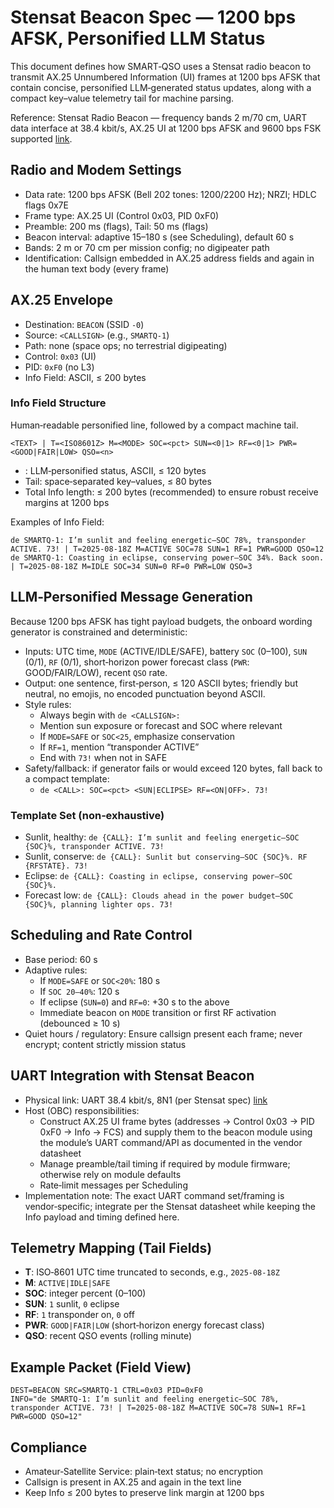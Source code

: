 # Stensat Beacon Spec — 1200 bps AFSK, Personified LLM Status

This document defines how SMART‑QSO uses a Stensat radio beacon to transmit AX.25 Unnumbered Information (UI) frames at 1200 bps AFSK that contain concise, personified LLM‑generated status updates, along with a compact key–value telemetry tail for machine parsing.

Reference: Stensat Radio Beacon — frequency bands 2 m/70 cm, UART data interface at 38.4 kbit/s, AX.25 UI at 1200 bps AFSK and 9600 bps FSK supported [link](http://www.stensat.org/products/product1.html).

## Radio and Modem Settings
- Data rate: 1200 bps AFSK (Bell 202 tones: 1200/2200 Hz); NRZI; HDLC flags 0x7E
- Frame type: AX.25 UI (Control 0x03, PID 0xF0)
- Preamble: 200 ms (flags), Tail: 50 ms (flags)
- Beacon interval: adaptive 15–180 s (see Scheduling), default 60 s
- Bands: 2 m or 70 cm per mission config; no digipeater path
- Identification: Callsign embedded in AX.25 address fields and again in the human text body (every frame)

## AX.25 Envelope
- Destination: `BEACON` (SSID `-0`)
- Source: `<CALLSIGN>` (e.g., `SMARTQ-1`)
- Path: none (space ops; no terrestrial digipeating)
- Control: `0x03` (UI)
- PID: `0xF0` (no L3)
- Info Field: ASCII, ≤ 200 bytes

### Info Field Structure
Human‑readable personified line, followed by a compact machine tail.

```
<TEXT> | T=<ISO8601Z> M=<MODE> SOC=<pct> SUN=<0|1> RF=<0|1> PWR=<GOOD|FAIR|LOW> QSO=<n>
```

- <TEXT>: LLM‑personified status, ASCII, ≤ 120 bytes
- Tail: space‑separated key–values, ≤ 80 bytes
- Total Info length: ≤ 200 bytes (recommended) to ensure robust receive margins at 1200 bps

Examples of Info Field:
```
de SMARTQ-1: I’m sunlit and feeling energetic—SOC 78%, transponder ACTIVE. 73! | T=2025-08-18Z M=ACTIVE SOC=78 SUN=1 RF=1 PWR=GOOD QSO=12
de SMARTQ-1: Coasting in eclipse, conserving power—SOC 34%. Back soon. | T=2025-08-18Z M=IDLE SOC=34 SUN=0 RF=0 PWR=LOW QSO=3
```

## LLM‑Personified Message Generation
Because 1200 bps AFSK has tight payload budgets, the onboard wording generator is constrained and deterministic:

- Inputs: UTC time, `MODE` (ACTIVE/IDLE/SAFE), battery `SOC` (0–100), `SUN` (0/1), `RF` (0/1), short‑horizon power forecast class (`PWR`: GOOD/FAIR/LOW), recent `QSO` rate.
- Output: one sentence, first‑person, ≤ 120 ASCII bytes; friendly but neutral, no emojis, no encoded punctuation beyond ASCII.
- Style rules:
  - Always begin with `de <CALLSIGN>:`
  - Mention sun exposure or forecast and SOC where relevant
  - If `MODE=SAFE` or `SOC<25`, emphasize conservation
  - If `RF=1`, mention “transponder ACTIVE”
  - End with `73!` when not in SAFE
- Safety/fallback: if generator fails or would exceed 120 bytes, fall back to a compact template:
  - `de <CALL>: SOC=<pct> <SUN|ECLIPSE> RF=<ON|OFF>. 73!`

### Template Set (non‑exhaustive)
- Sunlit, healthy: `de {CALL}: I’m sunlit and feeling energetic—SOC {SOC}%, transponder ACTIVE. 73!`
- Sunlit, conserve: `de {CALL}: Sunlit but conserving—SOC {SOC}%. RF {RFSTATE}. 73!`
- Eclipse: `de {CALL}: Coasting in eclipse, conserving power—SOC {SOC}%.`
- Forecast low: `de {CALL}: Clouds ahead in the power budget—SOC {SOC}%, planning lighter ops. 73!`

## Scheduling and Rate Control
- Base period: 60 s
- Adaptive rules:
  - If `MODE=SAFE` or `SOC<20%`: 180 s
  - If `SOC 20–40%`: 120 s
  - If eclipse (`SUN=0`) and `RF=0`: +30 s to the above
  - Immediate beacon on `MODE` transition or first RF activation (debounced ≥ 10 s)
- Quiet hours / regulatory: Ensure callsign present each frame; never encrypt; content strictly mission status

## UART Integration with Stensat Beacon
- Physical link: UART 38.4 kbit/s, 8N1 (per Stensat spec) [link](http://www.stensat.org/products/product1.html)
- Host (OBC) responsibilities:
  - Construct AX.25 UI frame bytes (addresses → Control 0x03 → PID 0xF0 → Info → FCS) and supply them to the beacon module using the module’s UART command/API as documented in the vendor datasheet
  - Manage preamble/tail timing if required by module firmware; otherwise rely on module defaults
  - Rate‑limit messages per Scheduling
- Implementation note: The exact UART command set/framing is vendor‑specific; integrate per the Stensat datasheet while keeping the Info payload and timing defined here.

## Telemetry Mapping (Tail Fields)
- **T**: ISO‑8601 UTC time truncated to seconds, e.g., `2025-08-18Z`
- **M**: `ACTIVE|IDLE|SAFE`
- **SOC**: integer percent (0–100)
- **SUN**: `1` sunlit, `0` eclipse
- **RF**: `1` transponder on, `0` off
- **PWR**: `GOOD|FAIR|LOW` (short‑horizon energy forecast class)
- **QSO**: recent QSO events (rolling minute)

## Example Packet (Field View)
```
DEST=BEACON SRC=SMARTQ-1 CTRL=0x03 PID=0xF0
INFO="de SMARTQ-1: I’m sunlit and feeling energetic—SOC 78%, transponder ACTIVE. 73! | T=2025-08-18Z M=ACTIVE SOC=78 SUN=1 RF=1 PWR=GOOD QSO=12"
```

## Compliance
- Amateur‑Satellite Service: plain‑text status; no encryption
- Callsign is present in AX.25 and again in the text line
- Keep Info ≤ 200 bytes to preserve link margin at 1200 bps


